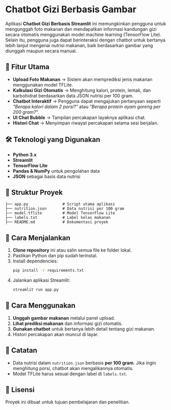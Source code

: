 
# Chatbot Gizi Berbasis Gambar

Aplikasi **Chatbot Gizi Berbasis Streamlit** ini memungkinkan pengguna untuk mengunggah foto makanan dan mendapatkan informasi kandungan gizi secara otomatis menggunakan model machine learning (TensorFlow Lite). Selain itu, pengguna juga dapat berinteraksi dengan chatbot untuk bertanya lebih lanjut mengenai nutrisi makanan, baik berdasarkan gambar yang diunggah maupun secara manual.

## 📌 Fitur Utama
- **Upload Foto Makanan** → Sistem akan memprediksi jenis makanan menggunakan model TFLite.
- **Kalkulasi Gizi Otomatis** → Menghitung kalori, protein, lemak, dan karbohidrat berdasarkan data JSON nutrisi per 100 gram.
- **Chatbot Interaktif** → Pengguna dapat mengajukan pertanyaan seperti *"Berapa kalori dalam 2 porsi?"* atau *"Berapa protein ayam goreng per 200 gram?"*.
- **UI Chat Bubble** → Tampilan percakapan layaknya aplikasi chat.
- **Histori Chat** → Menyimpan riwayat percakapan selama sesi berjalan.

## 🛠️ Teknologi yang Digunakan
- **Python 3.x**
- **Streamlit**
- **TensorFlow Lite**
- **Pandas & NumPy** untuk pengolahan data
- **JSON** sebagai basis data nutrisi

## 📂 Struktur Proyek
```
├── app.py               # Script utama aplikasi
├── nutrition.json       # Data nutrisi per 100 gram
├── model.tflite         # Model TensorFlow Lite
├── labels.txt           # Label kelas makanan
├── README.md            # Dokumentasi proyek
```

## 🚀 Cara Menjalankan
1. **Clone repository** ini atau salin semua file ke folder lokal.
2. Pastikan Python dan pip sudah terinstal.
3. Install dependencies:
   ```bash
   pip install -r requirements.txt
   ```
4. Jalankan aplikasi Streamlit:
   ```bash
   streamlit run app.py
   ```

## 📌 Cara Menggunakan
1. **Unggah gambar makanan** melalui panel upload.
2. **Lihat prediksi makanan** dan informasi gizi otomatis.
3. **Gunakan chatbot** untuk bertanya lebih detail tentang gizi makanan.
4. Histori percakapan akan muncul di layar.

## 📝 Catatan
- Data nutrisi dalam `nutrition.json` berbasis **per 100 gram**. Jika ingin menghitung porsi, chatbot akan mengalikannya otomatis.
- Model TFLite harus sesuai dengan label di `labels.txt`.

## 📜 Lisensi
Proyek ini dibuat untuk tujuan pembelajaran dan penelitian.
